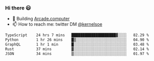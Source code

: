 ### Hi there 😃

- 🔨 Building [Arcade.computer](https://arcade.computer)
- 📫 How to reach me: twitter DM [@kernelsoe](https://twitter.com/kernelsoe)

<!--START_SECTION:waka-->

```txt
TypeScript    24 hrs 7 mins   ████████████████████▓░░░░   82.29 %
Python        1 hr 26 mins    █▒░░░░░░░░░░░░░░░░░░░░░░░   04.90 %
GraphQL       1 hr 1 min      █░░░░░░░░░░░░░░░░░░░░░░░░   03.48 %
Rust          37 mins         ▓░░░░░░░░░░░░░░░░░░░░░░░░   02.14 %
JSON          34 mins         ▒░░░░░░░░░░░░░░░░░░░░░░░░   01.97 %
```

<!--END_SECTION:waka-->
